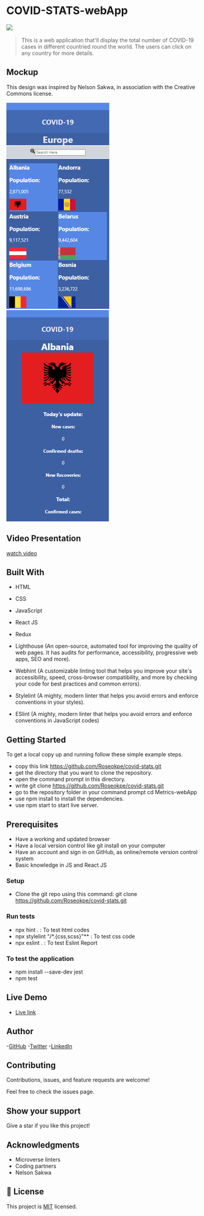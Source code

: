 # COVID-STATS-webApp
![](https://img.shields.io/badge/Microverse-blueviolet)

> This is a web application that'll display the total number of COVID-19 cases in different countried round the world. The users can click on any country for more details.

## Mockup
This design was inspired by Nelson Sakwa, in association with the Creative Commons license.

![Home page](./screenshot/Screenshot1-2022-09-02-85546.png)
![Detail page](./screenshot/Screenshot2-2022-09-02-185721.png)

## Video Presentation

[watch video](https://www.loom.com/share/e27205a3b79e4866baf41b80c8a3697f)

## Built With

- HTML

- CSS

- JavaScript

- React JS

- Redux

- Lighthouse (An open-source, automated tool for improving the quality of web pages. It has audits for performance, accessibility, progressive web apps, SEO and more).

- Webhint (A customizable linting tool that helps you improve your site's accessibility, speed, cross-browser compatibility, and more by checking your code for best practices and common errors).

- Stylelint (A mighty, modern linter that helps you avoid errors and enforce conventions in your styles).

- ESlint (A mighty, modern linter that helps you avoid errors and enforce conventions in JavaScript codes)

## Getting Started

To get a local copy up and running follow these simple example steps.

- copy this link https://github.com/Roseokpe/covid-stats.git
- get the directory that you want to clone the repository.
- open the command prompt in this directory.
- write git clone https://github.com/Roseokpe/covid-stats.git
- go to the repository folder in your command prompt cd Metrics-webApp
- use npm install to install the dependencies.
- use npm start to start live server.

## Prerequisites

- Have a working and updated browser
- Have a local version control like git install on your computer
- Have an account and sign in on GitHub, as online/remote version control system
- Basic knowledge in JS and React JS

### Setup

- Clone the git repo using this command: git clone https://github.com/Roseokpe/covid-stats.git

### Run tests

- npx hint . : To test html codes
- npx stylelint "/*.{css,scss}"** : To test css code
- npx eslint . : To test Eslint Report

### To test the application

- npm install --save-dev jest
- npm test

## Live Demo

- [Live link](covid-metric-webapp.netlify.app)

## Author

-[GitHub](https://github.com/roseokpe)
-[Twitter](https://twitter.com/roseokpe)
-[LinkedIn](https://linkedin.com/in/roseokpe )

## Contributing

Contributions, issues, and feature requests are welcome!

Feel free to check the issues page.

## Show your support

Give a star if you like this project!

## Acknowledgments

- Microverse linters
- Coding partners
- Nelson Sakwa 

## 📝 License

This project is [MIT](./LICENSE) licensed.